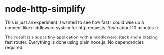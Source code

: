 # node-http-simplify

This is just an experiment. I wanted to see how fast I could wire up a
connect like middleware system for http requests. Yeah about 10
minutes :).

The result is a super tiny application with a middleware stack and a
blazing fast router. Everything is done using plain node.js. No
dependencies required.
